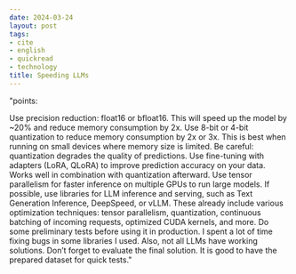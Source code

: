 ```yaml
---
date: 2024-03-24
layout: post
tags:
- cite
- english
- quickread
- technology
title: Speeding LLMs
---
```


"points:

Use precision reduction: float16 or bfloat16. This will speed up the model by ~20% and reduce memory consumption by 2x. Use 8-bit or 4-bit quantization to reduce memory consumption by 2x or 3x. This is best when running on small devices where memory size is limited. Be careful: quantization degrades the quality of predictions. Use fine-tuning with adapters (LoRA, QLoRA) to improve prediction accuracy on your data. Works well in combination with quantization afterward. Use tensor parallelism for faster inference on multiple GPUs to run large models. If possible, use libraries for LLM inference and serving, such as Text Generation Inference, DeepSpeed, or vLLM. These already include various optimization techniques: tensor parallelism, quantization, continuous batching of incoming requests, optimized CUDA kernels, and more. Do some preliminary tests before using it in production. I spent a lot of time fixing bugs in some libraries I used. Also, not all LLMs have working solutions. Don’t forget to evaluate the final solution. It is good to have the prepared dataset for quick tests."
